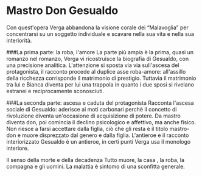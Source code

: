 # Mastro Don Gesualdo

Con quest'opera Verga abbandona la visione corale dei “Malavoglia” per concentrarsi su un soggetto individuale e scavare nella sua vita e nella sua interiorità.

###La prima parte: la roba, l'amore
La parte più ampia è la prima, quasi un romanzo nel romanzo, Verga vi ricostruisce la biografia di Gesualdo, con una precisione analitica. L'attenzione si sposta via via sull'ascesa del protagonista, il racconto procede al duplice asse roba-amore: all'assillo della ricchezza corrisponde il matrimonio di prestigio. Tuttavia il matrimonio tra lui e Bianca diventa per lui una trappola in quanto i due sposi si rivelano estranei e reciprocamente sconosciuti.

###La seconda parte: ascesa e caduta del protagonista
Racconta l'ascesa sociale di Gesualdo: aderisce ai moti carbonari perchè il concetto di rivoluzione diventa un'occasione di acquisizione di potere.
Da mastro diventa don, poi comincia il declino psicologico e affettivo, ma anche fisico. Non riesce a farsi accettare dalla figlia, ciò che gli resta è il titolo mastro-don e muore disprezzato dal genero e dalla figlia.
L'antieroe e il racconto interiorizzato
Gesualdo è un antieroe, in certi punti Verga usa il monologo interiore.

Il senso della morte e della decadenza
Tutto muore, la casa , la roba, la compagna e gli uomini. La malattia è sintomo di una sconfitta generale.
